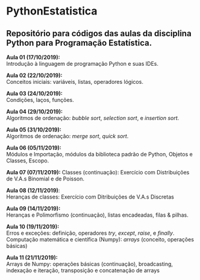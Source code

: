 # PythonEstatistica

## Repositório para códigos das aulas da disciplina Python para Programação Estatística.

**Aula 01 (17/10/2019):**    
    Introdução à linguagem de programação Python e suas IDEs.

**Aula 02 (22/10/2019):**    
    Conceitos iniciais: variáveis, listas, operadores lógicos.

**Aula 03 (24/10/2019):**    
    Condições, laços, funções.

**Aula 04 (29/10/2019):**    
    Algoritmos de ordenação: *bubble sort*, *selection sort*, e *insertion sort*.

**Aula 05 (31/10/2019):**    
    Algoritmos de ordenação: *merge sort*, *quick sort*.

**Aula 06 (05/11/2019):**    
    Módulos e Importação, módulos da biblioteca padrão de Python, Objetos e Classes, Escopo.

**Aula 07 (07/11/2019):**
    Classes (continuação): Exercício com Distribuições de V.A.s Binomial e de Poisson.

**Aula 08 (12/11/2019)**:    
    Heranças de classes: Exercício com Ditribuições de V.A.s Discretas

**Aula 09 (14/11/2019):**    
    Heranças e Polimorfismo (continuação), listas encadeadas, filas & pilhas.

**Aula 10 (19/11/2019):**    
    Erros e exceções: definição, operadores *try*, *except*, *raise*, e *finally*.    
    Computação matemática e científica (Numpy): *arrays* (conceito, operações básicas)
	
**Aula 11 (21/11/2019):**    
    Arrays de Numpy: operações básicas (continuação), broadcasting, indexação e iteração,
	transposição e concatenação de arrays
